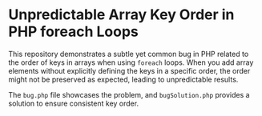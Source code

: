 # Unpredictable Array Key Order in PHP foreach Loops

This repository demonstrates a subtle yet common bug in PHP related to the order of keys in arrays when using `foreach` loops.  When you add array elements without explicitly defining the keys in a specific order, the order might not be preserved as expected, leading to unpredictable results.

The `bug.php` file showcases the problem, and `bugSolution.php` provides a solution to ensure consistent key order.